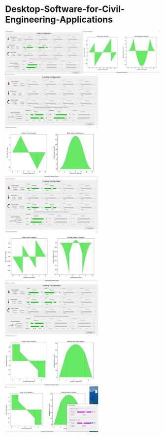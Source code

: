 # Desktop-Software-for-Civil-Engineering-Applications
<p float="left">
<img src="https://github.com/Sharada001/Desktop-Software-for-Civil-Engineering-Applications/blob/e8c2ba7f644ccef36266905ef44b7392d16fadff/ScreenShots/2.JPG"  width="50%" height="50%" style="float: left; display: inline;">

<img src="https://github.com/Sharada001/Desktop-Software-for-Civil-Engineering-Applications/blob/03a7297036434601f3204cc9003b5f53cb1ade63/ScreenShots/2-1.JPG"  width="50%" height="50%" style="float: left; display: inline;">

<img src="https://github.com/Sharada001/Desktop-Software-for-Civil-Engineering-Applications/blob/03a7297036434601f3204cc9003b5f53cb1ade63/ScreenShots/3.JPG"  width="60%" height="30%">

<img src="https://github.com/Sharada001/Desktop-Software-for-Civil-Engineering-Applications/blob/03a7297036434601f3204cc9003b5f53cb1ade63/ScreenShots/3-1.JPG"  width="60%" height="30%">

<img src="https://github.com/Sharada001/Desktop-Software-for-Civil-Engineering-Applications/blob/03a7297036434601f3204cc9003b5f53cb1ade63/ScreenShots/4.JPG"  width="60%" height="30%">

<img src="https://github.com/Sharada001/Desktop-Software-for-Civil-Engineering-Applications/blob/03a7297036434601f3204cc9003b5f53cb1ade63/ScreenShots/4-1.JPG"  width="60%" height="30%">

<img src="https://github.com/Sharada001/Desktop-Software-for-Civil-Engineering-Applications/blob/03a7297036434601f3204cc9003b5f53cb1ade63/ScreenShots/5.JPG"  width="60%" height="30%">

<img src="https://github.com/Sharada001/Desktop-Software-for-Civil-Engineering-Applications/blob/03a7297036434601f3204cc9003b5f53cb1ade63/ScreenShots/5-1.JPG"  width="60%" height="30%">

<img src="https://github.com/Sharada001/Desktop-Software-for-Civil-Engineering-Applications/blob/03a7297036434601f3204cc9003b5f53cb1ade63/ScreenShots/5-3.JPG"  width="60%" height="30%">
</p>
